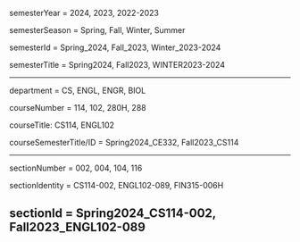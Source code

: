 semesterYear = 2024, 2023, 2022-2023

semesterSeason = Spring, Fall, Winter, Summer

semesterId = Spring_2024, Fall_2023, Winter_2023-2024

semesterTitle = Spring2024, Fall2023, WINTER2023-2024

---

department = CS, ENGL, ENGR, BIOL

courseNumber = 114, 102, 280H, 288

courseTitle: CS114, ENGL102

courseSemesterTitle/ID = Spring2024_CE332, Fall2023_CS114

---

sectionNumber = 002, 004, 104, 116

sectionIdentity = CS114-002, ENGL102-089, FIN315-006H

sectionId = Spring2024_CS114-002, Fall2023_ENGL102-089
---
